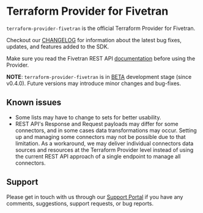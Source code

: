 # Terraform Provider for Fivetran

`terraform-provider-fivetran` is the official Terraform Provider for Fivetran. 

Checkout our [CHANGELOG](CHANGELOG.md) for information about the latest bug fixes, updates, and features added to the SDK. 

Make sure you read the Fivetran REST API [documentation](https://fivetran.com/docs/rest-api) before using the Provider.

**NOTE**: `terraform-provider-fivetran` is in [BETA](https://en.wikipedia.org/wiki/Software_release_life_cycle#Beta) development stage (since v0.4.0). Future versions may introduce minor changes and bug-fixes. 

## Known issues

- Some lists may have to change to sets for better usability.
- REST API's Response and Request payloads may differ for some connectors, and in some cases data transformations may occur. Setting up and managing some connectors may not be possible due to that limitation. As a workaround, we may deliver individual connectors data sources and resources at the Terraform Provider level instead of using the current REST API approach of a single endpoint to manage all connectors.

## Support

Please get in touch with us through our [Support Portal](https://support.fivetran.com/) if you 
have any comments, suggestions, support requests, or bug reports.  
